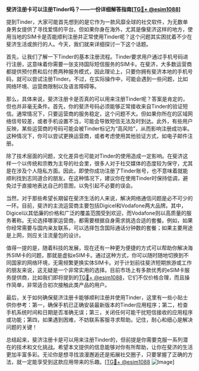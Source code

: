 **斐济注册卡可以注册Tinder吗？——一份详细解答指南[[TG💪+ @esim1088](https://t.me/s/esim1088)]**

提到Tinder，大家可能首先想到的是它作为一款风靡全球的社交软件，为无数单身男女提供了寻找爱情的平台。但如果你身在海外，尤其是像斐济这样的地方，使用当地的SIM卡是否能顺利注册并正常使用Tinder呢？这个问题其实困扰着不少在斐济生活或旅行的人。今天，我们就来详细探讨一下这个话题。

首先，让我们了解一下Tinder的基本注册流程。Tinder要求用户通过手机号码进行注册，这意味着你需要一张支持国际短信服务的SIM卡。在斐济，大多数运营商都提供预付费和后付费两种服务模式，因此理论上，只要你拥有斐济本地的手机号码，就可以尝试注册Tinder。不过，在实际操作中，可能会遇到一些问题，比如网络环境、运营商限制以及语言障碍等。

那么，具体来说，斐济注册卡是否真的可以用来注册Tinder呢？答案是肯定的，但也并非毫无条件。首先，你的斐济号码必须能够正常接收来自Tinder的验证短信。通常情况下，只要运营商的服务稳定，这个问题不大。但如果你所在的区域网络信号较差，或者手机设置不当，可能会导致短信无法及时到达。此外，有些用户反映，某些运营商的号码可能会被Tinder标记为“高风险”，从而影响注册成功率。这种情况下，你可以尝试更换运营商，或者考虑使用其他验证方式，如电子邮件注册。

除了技术层面的问题，文化差异也可能对Tinder的使用造成一定影响。在斐济这样一个以传统和宗教为主导的社会里，很多人对于社交媒体的态度较为保守，尤其是在涉及个人隐私方面。因此，即使你成功注册了Tinder账号，也不意味着就能顺利找到志同道合的朋友。在这种情况下，建议你在使用Tinder时保持低调，避免过于直接地表达自己的意图，以免引起不必要的误会。

当然，对于那些希望长期留在斐济生活的人来说，解决网络通信问题是必不可少的一环。目前，斐济的主流运营商主要包括Digicel和Vodafone两大品牌。其中，Digicel以其低廉的价格和广泛的覆盖范围受到欢迎，而Vodafone则以高质量的服务著称。无论选择哪家运营商，都需要根据自身需求挑选合适的套餐。例如，如果你经常需要与国内亲友联系，可以选择包含国际通话分钟数的套餐；如果主要用途是上网，则应关注流量包的设计。

值得一提的是，随着科技的发展，现在还有一种更为便捷的方式可以帮助你解决海外SIM卡的问题，那就是虚拟eSIM卡。通过这种方式，你可以随时随地切换到不同国家的网络环境，无需频繁更换实体SIM卡。对于计划前往斐济短期旅游或工作的朋友来说，这无疑是一个非常实用的选择。目前市场上有多款优秀的eSIM卡服务提供商，比如我们即将提到的[TG💪+ @esim1088](https://t.me/s/esim1088)，它们不仅价格合理，而且操作简单，非常适合初次接触此类产品的用户。

最后，关于如何确保斐济注册卡能够顺利注册并使用Tinder，这里有一些小贴士供你参考：第一，确保手机已正确安装最新版本的Tinder应用程序；第二，检查手机系统时间和日期是否准确无误；第三，关闭任何可能干扰短信接收的应用程序或功能；第四，如果遇到困难，不妨联系客服寻求帮助。记住，耐心和细心是解决问题的关键！

总结起来，斐济注册卡是可以用来注册Tinder的，但前提是你需要克服一系列潜在的技术和文化挑战。希望本文提供的信息能够对你有所帮助，让你在斐济的生活更加丰富多彩。无论你是想寻找浪漫邂逅还是拓展社交圈子，只要掌握了正确的方法，就一定能享受到这款应用带来的乐趣。[[TG💪+ @esim1088](https://t.me/s/esim1088) ![Image](https://i.postimg.cc/4NQfJmqS/Snipaste-2025-05-13-00-14-12.png)]